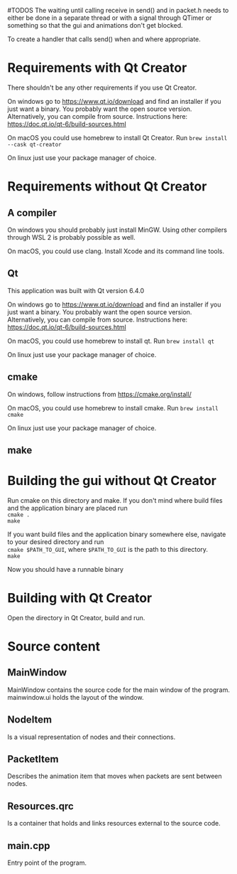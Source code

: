 #TODOS
The waiting until calling receive in send() and in packet.h needs to either be done in a separate thread or with a signal through QTimer or something so that the gui and animations don't get blocked.

To create a handler that calls send() when and where appropriate.


# Requirements with Qt Creator
There shouldn't be any other requirements if you use Qt Creator.

On windows go to https://www.qt.io/download and find an installer if you just want a binary. You probably want the open source version. Alternatively, you can compile from source. Instructions here: https://doc.qt.io/qt-6/build-sources.html

On macOS you could use homebrew to install Qt Creator. Run `brew install --cask qt-creator`

On linux just use your package manager of choice. 

# Requirements without Qt Creator
## A compiler
On windows you should probably just install MinGW. Using other compilers through WSL 2 is probably possible as well.

On macOS, you could use clang. Install Xcode and its command line tools.

## Qt
This application was built with Qt version 6.4.0

On windows go to https://www.qt.io/download and find an installer if you just want a binary. You probably want the open source version. Alternatively, you can compile from source. Instructions here: https://doc.qt.io/qt-6/build-sources.html

On macOS, you could use homebrew to install qt. Run `brew install qt`

On linux just use your package manager of choice. 

## cmake
On windows, follow instructions from https://cmake.org/install/

On macOS, you could use homebrew to install cmake. Run `brew install cmake`

On linux just use your package manager of choice. 

## make


# Building the gui without Qt Creator
Run cmake on this directory and make. If you don't mind where build files and the application binary are placed run \
`cmake .` \
`make`

If you want build files and the application binary somewhere else, navigate to your desired directory and run \
`cmake $PATH_TO_GUI`, where `$PATH_TO_GUI` is the path to this directory. \
`make`

Now you should have a runnable binary

# Building with Qt Creator
Open the directory in Qt Creator, build and run.

# Source content

## MainWindow
MainWindow contains the source code for the main window of the program. mainwindow.ui holds the layout of the window.

## NodeItem
Is a visual representation of nodes and their connections.

## PacketItem
Describes the animation item that moves when packets are sent between nodes.

## Resources.qrc
Is a container that holds and links resources external to the source code.

## main.cpp
Entry point of the program.
